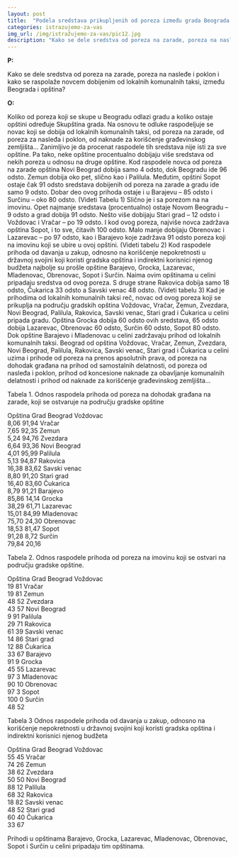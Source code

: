 ```yaml
---
layout: post
title:  "Podela sredstava prikupljenih od poreza između grada Beograda i njegovih opština"
categories: istrazujemo-za-vas
img_url: /img/istražujemo-za-vas/pic12.jpg
description: "Kako se dele sredstva od poreza na zarade, poreza na nasleđe i poklon i kako se raspolaže novcem dobijenim od lokalnih komunalnih taksi, između Beograda i opština?"
---
```


**P:**

Kako se dele sredstva od poreza na zarade, poreza na nasleđe i poklon i kako se raspolaže novcem dobijenim od lokalnih komunalnih taksi, između Beograda i opština?

**O:**

Koliko od poreza koji se skupe u Beogradu odlazi gradu a koliko ostaje opštini određuje Skupština grada. Na osnovu te odluke raspodeljuje se novac koji se dobija od lokalnih komunalnih taksi, od poreza na zarade, od poreza za nasleđa i poklon, od naknade za korišćenje građevinskog zemljišta…
Zanimljivo je da procenat raspodele tih sredstava nije isti za sve opštine. Pa tako, neke opštine procentualno dobijaju više sredstava od nekih poreza u odnosu na druge opštine. Kod raspodele novca od poreza na zarade opština Novi Beograd dobija samo 4 odsto, dok Beogradu ide 96 odsto. Zemun dobija oko pet, slično kao i Palilula. Međutim, opštini Sopot ostaje čak 91 odsto sredstava dobijenih od poreza na zarade a gradu ide samo 9 odsto. Dobar deo ovog prihoda ostaje i u Barajevu – 85 odsto i Surčinu – oko 80 odsto. (Videti Tabelu 1)
Slično je i sa porezom na na imovinu. Opet najmanje sredstava (procentualno) ostaje Novom Beogradu – 9 odsto a grad dobija 91 odsto. Nešto više dobijaju Stari grad – 12 odsto i Voždovac i Vračar – po 19 odsto. I kod ovog poreza, najviše novca zadržava opština Sopot, i to sve, čitavih 100 odsto. Malo manje dobijaju Obrenovac i Lazarevac – po 97 odsto, kao i Barajevo koje zadržava 91 odsto poreza koji na imovinu koji se ubire u ovoj opštini. (Videti tabelu 2)
Kod raspodele prihoda od davanja u zakup, odnosno na korišćenje nepokretnosti u državnoj svojini koji koristi gradska opština i indirektni korisnici njenog budžeta najbolje su prošle opštine Barajevo, Grocka, Lazarevac, Mladenovac, Obrenovac, Sopot i Surčin. Naima ovim opštinama u celini pripadaju sredstva od ovog poreza. S druge strane Rakovica dobija samo 18 odsto, Čukarica 33 odsto a Savski venac 48 odsto. (Videti tabelu 3)
Kad je prihodima od lokalnih komunalnih taksi reč, novac od ovog poreza koji se prikuplja na području gradskih opština Voždovac, Vračar, Zemun, Zvezdara, Novi Beograd, Palilula, Rakovica, Savski venac, Stari grad i Čukarica u celini pripada gradu. Opština Grocka dobija 60 odsto ovih sredstava, 65 odsto dobija Lazarevac, Obrenovac 60 odsto, Surčin 60 odsto, Sopot 80 odsto. Dok opštine Barajevo i Mladenovac u celini zadržavaju prihod od lokalnih komunalnih taksi.
Beograd od opština Voždovac, Vračar, Zemun, Zvezdara, Novi Beograd, Palilula, Rakovica, Savski venac, Stari grad i Čukarica u celini uzima i prihode od poreza na prenos apsolutnih prava, od poreza na dohodak građana na prihod od samostalnih delatnosti, od poreza od nasleđa i poklon, prihod od koncesione naknade za obavljanje komunalnih delatnosti i prihod od naknade za korišćenje građevinskog zemljišta…
 
 
Tabela 1.
Odnos raspodela prihoda od poreza na dohodak građana na zarade, koji se ostvaruje na području gradske opštine
 
 	
Opština
Grad Beograd
Voždovac	
8,06
91,94
Vračar	
7,65
92,35
Zemun	
5,24
94,76
Zvezdara	
6,64
93,36
Novi Beograd	
4,01
95,99
Palilula	
5,13
94,87
Rakovica	
16,38
83,62
Savski venac	
8,80
91,20
Stari grad	
16,40
83,60
Čukarica	
8,79
91,21
Barajevo	
85,86
14,14
Grocka	
38,29
61,71
Lazarevac	
15,01
84,99
Mladenovac	
75,70
24,30
Obrenovac	
18,53
81,47
Sopot	
91,28
8,72
Surčin	
79,84
20,16
 
Tabela 2.
Odnos raspodele prihoda od poreza na imovinu koji se ostvari na području gradske opštine.
 	
Opština
Grad Beograd
Voždovac	
19
81
Vračar	
19
81
Zemun	
48
52
Zvezdara	
43
57
Novi Beograd	
9
91
Palilula	
29
71
Rakovica	
61
39
Savski venac	
14
86
Stari grad	
12
88
Čukarica	
33
67
Barajevo	
91
9
Grocka	
45
55
Lazarevac	
97
3
Mladenovac	
90
10
Obrenovac	
97
3
Sopot	
100
0
Surčin	
48
52
 
Tabela 3
Odnos raspodele prihoda od davanja u zakup, odnosno na korišćenje nepokretnosti u državnoj svojini koji koristi gradska opština i indirektni korisnici njenog budžeta
 	
Opština
Grad Beograd
Voždovac	
55
45
Vračar	
74
26
Zemun	
38
62
Zvezdara	
50
50
Novi Beograd	
88
12
Palilula	
68
32
Rakovica	
18
82
Savski venac	
48
52
Stari grad	
60
40
Čukarica	
33
67
 
Prihodi u opštinama Barajevo, Grocka, Lazarevac, Mladenovac, Obrenovac, Sopot i Surčin u celini pripadaju tim opštinama.